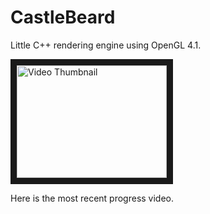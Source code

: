 # CastleBeard
Little C++ rendering engine using OpenGL 4.1.

<a href="https://www.youtube.com/watch?v=bJUBaXJ8pdA" target="_blank">
  <img src="http://img.youtube.com/vi/bJUBaXJ8pdA/0.jpg" alt="Video Thumbnail" width="240" height="180" border="10" />
</a>

Here is the most recent progress video.
